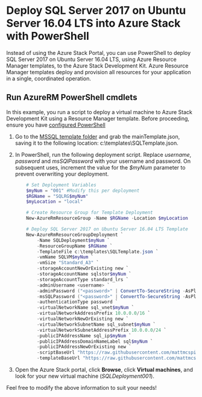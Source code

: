 # Deploy SQL Server 2017 on Ubuntu Server 16.04 LTS into Azure Stack with PowerShell

Instead of using the Azure Stack Portal, you can use PowerShell to deploy SQL Server 2017 on Ubuntu Server 16.04 LTS, using Azure Resource Manager templates, to the Azure Stack Development Kit. Azure Resource Manager templates deploy and provision all resources for your application in a single, coordinated operation.

## Run AzureRM PowerShell cmdlets
In this example, you run a script to deploy a virtual machine to Azure Stack Development Kit using a Resource Manager template.  Before proceeding, ensure you have [configured PowerShell](https://docs.microsoft.com/en-us/azure/azure-stack/azure-stack-powershell-configure-admin)  

1. Go to the [MSSQL template folder](<ASDKConfigurator.MSSQL/DeploymentTemplates>) and grab the mainTemplate.json, saving it to the following location: c:\\templates\\SQLTemplate.json.
2. In PowerShell, run the following deployment script. Replace *username*, *password* and *msSQlPassword* with your username and password. On subsequent uses, increment the value for the *$myNum* parameter to prevent overwriting your deployment.
   
   ```PowerShell
       # Set Deployment Variables
       $myNum = "001" #Modify this per deployment
       $RGName = "SQLRG$myNum"
       $myLocation = "local"
   
       # Create Resource Group for Template Deployment
       New-AzureRmResourceGroup -Name $RGName -Location $myLocation
   
       # Deploy SQL Server 2017 on Ubuntu Server 16.04 LTS Template
       New-AzureRmResourceGroupDeployment `
           -Name SQLDeployment$myNum `
           -ResourceGroupName $RGName `
           -TemplateFile c:\templates\SQLTemplate.json `
           -vmName SQLVM$myNum `
           -vmSize "Standard_A3" `
           -storageAccountNewOrExisting new `
           -storageAccountName sqlstor$myNum `
           -storageAccountType standard_lrs `
           -adminUsername <username> `
           -adminPassword ("<password>" | ConvertTo-SecureString -AsPlainText -Force) `
           -msSQLPassword ("<password>" | ConvertTo-SecureString -AsPlainText -Force) `
           -authenticationType password `
           -virtualNetworkName sql_vnet$myNum `
           -virtualNetworkAddressPrefix 10.0.0.0/16 `
           -virtualNetworkNewOrExisting new `
           -virtualNetworkSubnetName sql_subnet$myNum `
           -virtualNetworkSubnetAddressPrefix 10.0.0.0/24 `
           -publicIPAddressName sql_ip$myNum `
           -publicIPAddressDomainNameLabel sql$myNum `
           -publicIPAddressNewOrExisting new `
           -scriptBaseUrl "https://raw.githubusercontent.com/mattmcspirit/azurestack/master/deployment/scripts/" `
           -templateBaseUrl "https://raw.githubusercontent.com/mattmcspirit/azurestack/master/deployment/packages/MSSQL/ASDKConfigurator.MSSQL/DeploymentTemplates/"
   ```
3. Open the Azure Stack portal, click **Browse**, click **Virtual machines**, and look for your new virtual machine (*SQLDeployment001*).

Feel free to modify the above information to suit your needs!